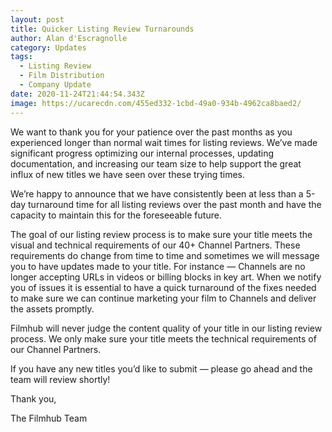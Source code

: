 ```yaml
---
layout: post
title: Quicker Listing Review Turnarounds
author: Alan d'Escragnolle
category: Updates
tags:
  - Listing Review
  - Film Distribution
  - Company Update
date: 2020-11-24T21:44:54.343Z
image: https://ucarecdn.com/455ed332-1cbd-49a0-934b-4962ca8baed2/
---
```

We want to thank you for your patience over the past months as you experienced longer than normal wait times for listing reviews. We’ve made significant progress optimizing our internal processes, updating documentation, and increasing our team size to help support the great influx of new titles we have seen over these trying times.

We’re happy to announce that we have consistently been at less than a 5-day turnaround time for all listing reviews over the past month and have the capacity to maintain this for the foreseeable future.

The goal of our listing review process is to make sure your title meets the visual and technical requirements of our 40+ Channel Partners. These requirements do change from time to time and sometimes we will message you to have updates made to your title. For instance — Channels are no longer accepting URLs in videos or billing blocks in key art. When we notify you of issues it is essential to have a quick turnaround of the fixes needed to make sure we can continue marketing your film to Channels and deliver the assets promptly.

Filmhub will never judge the content quality of your title in our listing review process. We only make sure your title meets the technical requirements of our Channel Partners.

If you have any new titles you’d like to submit — please go ahead and the team will review shortly!

Thank you,

The Filmhub Team
